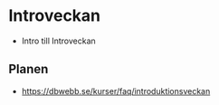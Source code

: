 Introveckan
==========================

* Intro till Introveckan



Planen
---------------------------

* https://dbwebb.se/kurser/faq/introduktionsveckan
